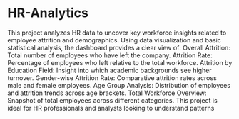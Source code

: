 # HR-Analytics
This project analyzes HR data to uncover key workforce insights related to employee attrition and demographics. Using data visualization and basic statistical analysis, the dashboard provides a clear view of:
Overall Attrition: Total number of employees who have left the company.
Attrition Rate: Percentage of employees who left relative to the total workforce.
Attrition by Education Field: Insight into which academic backgrounds see higher turnover.
Gender-wise Attrition Rate: Comparative attrition rates across male and female employees.
Age Group Analysis: Distribution of employees and attrition trends across age brackets.
Total Workforce Overview: Snapshot of total employees across different categories.
This project is ideal for HR professionals and analysts looking to understand patterns 
